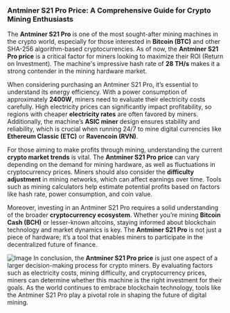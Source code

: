 ### Antminer S21 Pro Price: A Comprehensive Guide for Crypto Mining Enthusiasts

The **Antminer S21 Pro** is one of the most sought-after mining machines in the crypto world, especially for those interested in **Bitcoin (BTC)** and other SHA-256 algorithm-based cryptocurrencies. As of now, the **Antminer S21 Pro price** is a critical factor for miners looking to maximize their ROI (Return on Investment). The machine's impressive hash rate of **28 TH/s** makes it a strong contender in the mining hardware market.

When considering purchasing an Antminer S21 Pro, it’s essential to understand its energy efficiency. With a power consumption of approximately **2400W**, miners need to evaluate their electricity costs carefully. High electricity prices can significantly impact profitability, so regions with cheaper **electricity rates** are often favored by miners. Additionally, the machine’s **ASIC miner** design ensures stability and reliability, which is crucial when running 24/7 to mine digital currencies like **Ethereum Classic (ETC)** or **Ravencoin (RVN)**.

For those aiming to make profits through mining, understanding the current **crypto market trends** is vital. The **Antminer S21 Pro price** can vary depending on the demand for mining hardware, as well as fluctuations in cryptocurrency prices. Miners should also consider the **difficulty adjustment** in mining networks, which can affect earnings over time. Tools such as mining calculators help estimate potential profits based on factors like hash rate, power consumption, and coin value.

Moreover, investing in an Antminer S21 Pro requires a solid understanding of the broader **cryptocurrency ecosystem**. Whether you’re mining **Bitcoin Cash (BCH)** or lesser-known altcoins, staying informed about blockchain technology and market dynamics is key. The **Antminer S21 Pro** is not just a piece of hardware; it’s a tool that enables miners to participate in the decentralized future of finance.


![Image](https://github.com/user-attachments/assets/31692037-0104-4703-abd1-696b6a7dd41b)
In conclusion, the **Antminer S21 Pro price** is just one aspect of a larger decision-making process for crypto miners. By evaluating factors such as electricity costs, mining difficulty, and cryptocurrency prices, miners can determine whether this machine is the right investment for their goals. As the world continues to embrace blockchain technology, tools like the Antminer S21 Pro play a pivotal role in shaping the future of digital mining.
